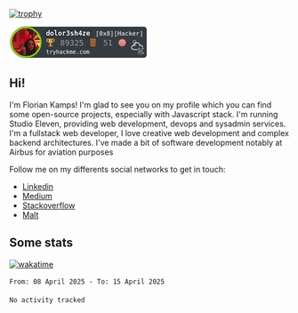 [![trophy](https://github-profile-trophy.vercel.app/?username=flokamps&theme=monokai)](https://github.com/ryo-ma/github-profile-trophy)

[![tryhackme stats](https://raw.githubusercontent.com/flokamps/flokamps/master/assets/thm_propic.png)](https://tryhackme.com/p/dolor3sh4ze)

## Hi!
I'm Florian Kamps! I'm glad to see you on my profile which you can find some open-source projects, especially with Javascript stack.
I'm running Studio Eleven, providing web development, devops and sysadmin services.
I'm a fullstack web developer, I love creative web development and complex backend architectures.
I've made a bit of software development notably at Airbus for aviation purposes

Follow me on my differents social networks to get in touch:
- [Linkedin](https://www.linkedin.com/in/florian-kamps/)
- [Medium](https://medium.com/@dolor3sh4ze)
- [Stackoverflow](https://stackoverflow.com/users/13174476/dolor3sh4ze)
- [Malt](https://www.malt.fr/profile/floriankamps)

## Some stats
[![wakatime](https://wakatime.com/badge/user/7ce504cb-af1d-4964-8dca-f7361bb34d1e.svg)](https://wakatime.com/@7ce504cb-af1d-4964-8dca-f7361bb34d1e)
<!--START_SECTION:waka-->

```txt
From: 08 April 2025 - To: 15 April 2025

No activity tracked
```

<!--END_SECTION:waka-->
